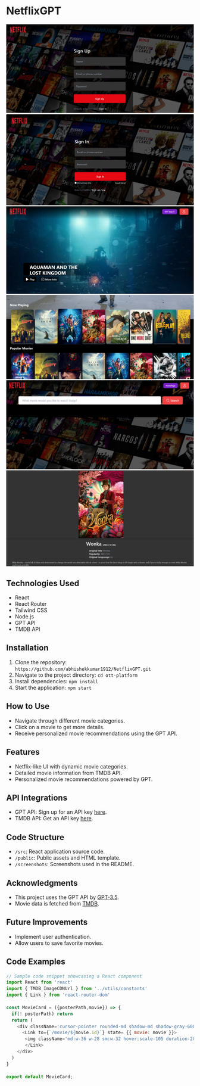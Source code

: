 # NetflixGPT

![Project Screenshots](screenshots/signup.png)
![Project Screenshots](screenshots/login.png)
![Project Screenshots](screenshots/hero.png)
![Project Screenshots](screenshots/body.png)
![Project Screenshots](screenshots/gptSearch.png)
![Project Screenshots](screenshots/movie.png)


## Technologies Used
- React
- React Router
- Tailwind CSS
- Node.js
- GPT API
- TMDB API

## Installation
1. Clone the repository: `https://github.com/abhishekkumar1912/NetflixGPT.git`
2. Navigate to the project directory: `cd ott-platform`
3. Install dependencies: `npm install`
4. Start the application: `npm start`

## How to Use
- Navigate through different movie categories.
- Click on a movie to get more details.
- Receive personalized movie recommendations using the GPT API.

## Features
- Netflix-like UI with dynamic movie categories.
- Detailed movie information from TMDB API.
- Personalized movie recommendations powered by GPT.

## API Integrations
- GPT API: Sign up for an API key [here](https://platform.openai.com/).
- TMDB API: Get an API key [here](https://www.themoviedb.org/documentation/api).

## Code Structure
- `/src`: React application source code.
- `/public`: Public assets and HTML template.
- `/screenshots`: Screenshots used in the README.

## Acknowledgments
- This project uses the GPT API by [GPT-3.5](https://platform.openai.com/).
- Movie data is fetched from [TMDB](https://www.themoviedb.org/).

## Future Improvements
- Implement user authentication.
- Allow users to save favorite movies.


## Code Examples
```javascript
// Sample code snippet showcasing a React component
import React from 'react'
import { TMDB_ImageCDNUrl } from '../utils/constants'
import { Link } from 'react-router-dom'

const MovieCard = ({posterPath,movie}) => {
  if(! posterPath) return
  return (
    <div className='cursor-pointer rounded-md shadow-md shadow-gray-600'>
      <Link to={`/movie/${movie.id}`} state= {{ movie: movie }}>
       <img className='md:w-36 w-28 sm:w-32 hover:scale-105 duration-200 object-cover rounded-md' src={TMDB_ImageCDNUrl+posterPath} alt="movie image" />
       </Link>
    </div>
  )
}

export default MovieCard;
